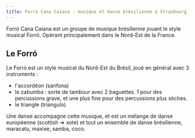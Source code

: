 ```yaml
---
title: Forró Cana Caiana - musique et danse brésilienne à Strasbourg
---
```


Forró Cana Caiana est un groupe de musique brésilienne jouant le style musical Forró. Opèrant principalement dans le Nord-Est de la France.

## Le Forró

Le Forró est un style musical du Nord-Est du Brésil, joué en général avec 3 instruments :
- l'accordéon (sanfona)
- le zabumba : sorte de tambour avec 2 baguettes. 1 pour des percussions grave, et une plus fine pour des percussions plus sèches.
- le triangle (triangulo)

Une danse accompagne cette musique, et est un mélange de danse européenne (scottish => xote) et tout un ensemble de danse brésilienne, maracatu, maxixe, samba, coco.
